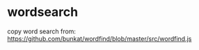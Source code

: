 # wordsearch

copy word search from: https://github.com/bunkat/wordfind/blob/master/src/wordfind.js

